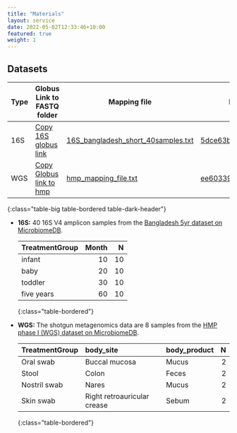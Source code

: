 ```yaml
---
title: "Materials"
layout: service
date: 2022-05-02T12:33:46+10:00
featured: true
weight: 1
---
```


## Datasets

| Type | Globus Link to FASTQ folder                              | Mapping file                                             | Nephele Results | Biom |
| -------- | ------------------------------------------------------------ | ------------------------------------------------------------ | ----------- | -------- |
| 16S      | [Copy 16S globus link](https://app.globus.org/file-manager?origin_id=f93d54fe-ac6d-4382-b174-2516b9e8795f&origin_path=%2F)                                         | <a href="../../download/16S_bangladesh_short_40samples.txt" download>16S_bangladesh_short_40samples.txt</a> | [5dce63b4e486](https://nephele.niaid.nih.gov/results/5dce63b4e486){:target="_blank"} | [16s_bangladesh.biom](../../download/16s_bangladesh.biom) |
| WGS      | [Copy Globus link to hmp](https://app.globus.org/file-manager?origin_id=92363c64-bb7b-4343-9503-90339e8330a0&origin_path=%2F) | <a href="../../download/hmp_mapping_file.txt" title="8 sample hmp mapping file" download>hmp_mapping_file.txt</a> | [ee60339cb24b](https://nephele.niaid.nih.gov/results/ee60339cb24b){:target="_blank"} | [wgsa_hmp_8_sample.biom](../../download/wgsa_hmp_8_sample.biom) |  
{:class="table-big table-bordered table-dark-header"}

- **16S:** 40 16S V4 amplicon samples from the [Bangladesh 5yr dataset on MicrobiomeDB](https://microbiomedb.org/mbio/app/record/dataset/DS_01668ecdbf).

  | TreatmentGroup | Month |  N |
  |:---------------|------:|---:|
  | infant         |    10 | 10 |
  | baby           |    20 | 10 |
  | toddler        |    30 | 10 |
  | five years     |    60 | 10 |
  {:class="table-bordered"}




- **WGS:** The shotgun metagenomics data are 8 samples from the [HMP phase I (WGS) dataset on MicrobiomeDB](https://microbiomedb.org/mbio/app/record/dataset/DS_0ebad58741).

  | TreatmentGroup | body_site                   | body_product | N |
  |:---------------|:----------------------------|:-------------|--:|
  | Oral swab      | Buccal mucosa               | Mucus        | 2 |
  | Stool          | Colon                       | Feces        | 2 |
  | Nostril swab   | Nares                       | Mucus        | 2 |
  | Skin swab      | Right retroauricular crease | Sebum        | 2 |  
  {:class="table-bordered"}


